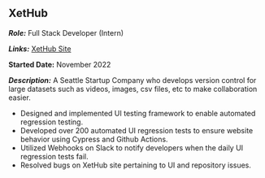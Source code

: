 ## XetHub
***Role:*** Full Stack Developer (Intern)

***Links:*** [XetHub Site](https://xethub.com)

**Started Date:** November 2022

***Description:*** A Seattle Startup Company who develops version control for large datasets such as videos, images, csv files, etc to make collaboration easier.
* Designed and implemented UI testing framework to enable automated regression testing.
* Developed over 200 automated UI regression tests to ensure website behavior using Cypress and Github Actions.
* Utilized Webhooks on Slack to notify developers when the daily UI regression tests fail.
* Resolved bugs on XetHub site pertaining to UI and repository issues.
